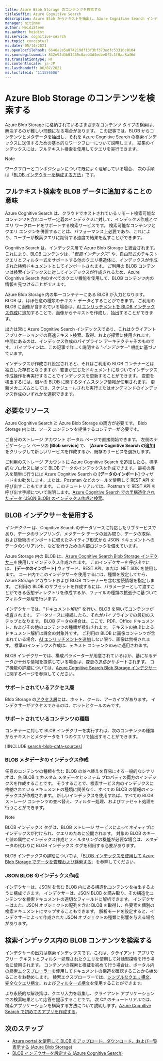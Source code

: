 ```yaml
---
title: Azure Blob Storage のコンテンツを検索する
titleSuffix: Azure Cognitive Search
description: Azure Blob からテキストを抽出し、Azure Cognitive Search インデックスでフルテキスト検索を行う方法について説明します。
manager: nitinme
author: HeidiSteen
ms.author: heidist
ms.service: cognitive-search
ms.topic: conceptual
ms.date: 05/14/2021
ms.openlocfilehash: 6646a2e5a074219df13f3bf373edfc53310c8104
ms.sourcegitcommit: 832e92d3b81435c0aeb3d4edbe8f2c1f0aa8a46d
ms.translationtype: HT
ms.contentlocale: ja-JP
ms.lasthandoff: 06/07/2021
ms.locfileid: "111556606"
---
```

# <a name="search-over-azure-blob-storage-content"></a>Azure Blob Storage のコンテンツを検索する

Azure Blob Storage に格納されているさまざまなコンテンツ タイプの検索は、解決するのが難しい問題になる場合があります。 この記事では、BLOB からコンテンツとメタデータを抽出し、それを Azure Cognitive Search の検索インデックスに送信するための基本的なワークフローについて説明します。 結果のインデックスには、フルテキスト検索を使用してクエリを実行できます。

> [!NOTE]
> ワークフローとコンポジションについて既によく理解している場合、 次の手順は「[BLOB インデクサーを構成する方法](search-howto-indexing-azure-blob-storage.md)」です。

## <a name="what-it-means-to-add-full-text-search-to-blob-data"></a>フルテキスト検索を BLOB データに追加することの意味

Azure Cognitive Search は、クラウドでホストされているリモート検索可能なコンテンツを含むユーザー定義のインデックスに対して、インデックス作成とクエリ ワークロードをサポートする検索サービスです。 検索可能なコンテンツとクエリ エンジンを併置することは、パフォーマンス上必要であり、これにより、ユーザーが検索クエリに期待する速度で結果を返すことができます。

Cognitive Search は、インデックス層で Azure Blob Storage と統合されます。これにより、BLOB コンテンツは、"*転置インデックス*" や、自由形式のテキスト クエリとフィルター式をサポートする他のクエリ構造体に、インデックスが作成された検索ドキュメントとしてインポートされます。 ご利用の BLOB コンテンツは検索インデックスに対してインデックスが作成されるため、Azure Cognitive Search 内のすべてのクエリ機能を使用して、BLOB コンテンツ内の情報を見つけることができます。

Azure Blob Storage 内の単一コンテナーにある BLOB が入力となります。 BLOB は、ほぼ任意の種類のテキスト データとすることができます。 ご利用の BLOB に画像が含まれている場合は、[AI エンリッチメントを BLOB インデックス作成](search-blob-ai-integration.md)に追加することで、画像からテキストを作成し、抽出することができます。

出力は常に Azure Cognitive Search インデックスであり、これはクライアント アプリケーションでの高速テキスト検索、取得、および探索に使用されます。 中間にあるのは、インデックス作成のパイプライン アーキテクチャそのものです。 パイプラインは、この記事で詳しく説明する "*インデクサー*" 機能に基づいています。

インデックスが作成され設定されると、それはご利用の BLOB コンテナーとは独立した存在となりますが、変更が生じたドキュメントに基づいてインデックス作成操作を再実行することでインデックスを更新することができます。 変更を検出するには、個々の BLOB に関するタイムスタンプ情報が使用されます。 更新メカニズムとしては、スケジュールされた実行またはオンデマンドのインデックス作成のいずれかを選択できます。

## <a name="required-resources"></a>必要なリソース

Azure Cognitive Search と Azure Blob Storage の両方が必要です。 Blob Storage 内には、ソース コンテンツを提供するコンテナーが必要です。

ご自分のストレージ アカウント ポータル ページで直接開始できます。 左側のナビゲーション ページの **[Blob service]** で、 **[Azure Cognitive Search の追加]** をクリックして新しいサービスを作成するか、既存のサービスを選択します。 

ご利用のストレージ アカウントに Azure Cognitive Search を追加したら、標準的なプロセスに従って BLOB データのインデックスを作成できます。 最初の導入を簡単に行うには Azure Cognitive Search の **[データのインポート]** ウィザードをお勧めします。または、Postman などのツールを使用して REST API を呼び出すこともできます。 このチュートリアルでは、Postman で REST API を呼び出す手順について説明します。[Azure Cognitive Search での半構造化されたデータ (JSON BLOB) のインデックス作成と検索](search-semi-structured-data.md)。 

## <a name="use-a-blob-indexer"></a>BLOB インデクサーを使用する

*インデクサー* は、Cognitive Search のデータソースに対応したサブサービスであり、データのサンプリング、メタデータ データの読み取り、データの取得、および後続のインポートに備えたネイティブ形式から JSON ドキュメントへのデータのシリアル化、などを行うための内部ロジックを備えています。 

Azure Storage 内の BLOB は、[Azure Cognitive Search Blob Storage インデクサー](search-howto-indexing-azure-blob-storage.md)を使用してインデックス作成されます。 このインデクサーを呼び出すには、 **[データのインポート]** ウィザード、REST API、または .NET SDK を使用します。 コード内でこのインデクサーを使用するには、種類を設定してから、Azure Storage アカウントおよび BLOB コンテナーを含む接続情報を指定します。 ご利用の BLOB のサブセットを作成するには、パラメーターとして渡すことができる仮想ディレクトリを作成するか、ファイルの種類の拡張子に基づいてフィルター処理を行います。

インデクサーでは、"ドキュメント解析" を行い、BLOB を開いてコンテンツが検査されます。 データソースに接続したら、それがパイプラインでの最初のステップとなります。 BLOB データの場合は、ここで、PDF、Office ドキュメント、およびその他のコンテンツの種類が検出されます。 テキストの抽出によるドキュメント解析は課金の対象外です。 ご利用の BLOB に画像コンテンツが含まれている場合、[AI エンリッチメントを追加](search-blob-ai-integration.md)しない限り、画像は無視されます。 標準のインデックス作成は、テキスト コンテンツのみに適用されます。

BLOB インデクサーでは、構成パラメーターが用意されているほか、基になるデータが十分な情報を提供している場合は、変更の追跡がサポートされます。 コア機能の詳細については、[Azure Cognitive Search Blob Storage インデクサー](search-howto-indexing-azure-blob-storage.md)に関するページを参照してください。

### <a name="supported-access-tiers"></a>サポートされているアクセス層

Blob Storage の[アクセス層](../storage/blobs/storage-blob-storage-tiers.md)には、ホット、クール、アーカイブがあります。 インデクサーがアクセスできるのは、ホットとクールのみです。 

### <a name="supported-content-types"></a>サポートされているコンテンツの種類

コンテナーに対して BLOB インデクサーを実行すれば、次のコンテンツの種類からテキストとメタデータを 1 つのクエリで抽出することができます。

[!INCLUDE [search-blob-data-sources](../../includes/search-blob-data-sources.md)]

### <a name="indexing-blob-metadata"></a>BLOB メタデータのインデックス作成

任意のコンテンツの種類を含む BLOB の並べ替えを容易にする一般的なシナリオは、各 BLOB でカスタム メタデータとシステム プロパティの両方のインデックスを作成することです。 そうすることで、検索サービス内のインデックスに格納されているドキュメントの種類に関係なく、すべての BLOB の情報のインデックスが作成されます。 新しいインデックスを使用すれば、すべての BLOB ストレージ コンテンツの並べ替え、フィルター処理、およびファセット処理を行うことができます。

> [!NOTE]
> BLOB インデックス タグは、BLOB ストレージ サービスによってネイティブにインデックスが付けられ、クエリのために公開されます。 対象の BLOB のキーと値の属性にインデックス作成とフィルタリングの機能が必要な場合は、メタデータの代わりに BLOB インデックス タグを利用する必要があります。
>
> BLOB インデックスの詳細については、「[BLOB インデックスを使用して Azure Blob Storage でデータを管理および検索する](../storage/blobs/storage-manage-find-blobs.md)」を参照してください。

### <a name="indexing-json-blobs"></a>JSON BLOB のインデックス作成

インデクサーは、JSON を含む BLOB 内にある構造化コンテンツを抽出するように構成できます。 インデクサーは、JSON BLOB を読み取り、その構造化コンテンツを検索ドキュメントの適切なフィールドに解析できます。 インデクサーはまた、JSON オブジェクトの配列を含む BLOB を取得し、各要素を個別の検索ドキュメントにマップすることもできます。 解析モードを設定すると、インデクサーによって作成された JSON オブジェクトの種類に影響を与える場合があります。

## <a name="search-blob-content-in-a-search-index"></a>検索インデックス内の BLOB コンテンツを検索する 

インデクサーの出力は検索インデックスです。これは、クライアント アプリでフリー テキストとフィルター処理されたクエリを使用して対話型探索を行う場合に使用されます。 コンテンツの探索と検証を初めて行う場合は、ポータル内の[検索エクスプローラー](search-explorer.md)を使用してドキュメントの構造を確認することから始めることをお勧めします。 検索エクスプローラーでは、[シンプルなクエリ構文](query-simple-syntax.md)、[完全なクエリ構文](query-lucene-syntax.md)、および[フィルター式構文](query-odata-filter-orderby-syntax.md)を使用することができます。

より永続的な解決策は、クエリ入力を収集し、クライアント アプリケーションでの検索結果として応答を提示することです。 次 C# のチュートリアルでは、検索アプリケーションを構築する方法について説明します。[Azure Cognitive Search で初めてのアプリを作成する](tutorial-csharp-create-first-app.md)。

## <a name="next-steps"></a>次のステップ

+ [Azure portal を使用して BLOB をアップロード、ダウンロード、および一覧表示する (Azure Blob Storage)](../storage/blobs/storage-quickstart-blobs-portal.md)
+ [BLOB インデクサーを設定する (Azure Cognitive Search)](search-howto-indexing-azure-blob-storage.md)